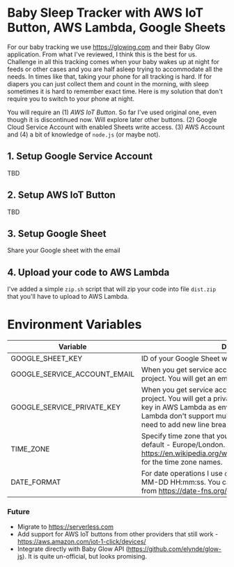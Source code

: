 # Baby Sleep Tracker with AWS IoT Button, AWS Lambda, Google Sheets

For our baby tracking we use https://glowing.com and their Baby Glow application. From what
I've reviewed, I think this is the best for us. Challenge in all this tracking comes when your
baby wakes up at night for feeds or other cases and you are half asleep trying to accommodate all the needs.
In times like that, taking your phone for all tracking is hard. If for diapers you can just collect them
and count in the morning, with sleep sometimes it is hard to remember exact time. Here is my solution that don't
require you to switch to your phone at night. 

You will require an (1) *AWS IoT Button*. So far I've used original one, even though it is discontinued now.
Will explore later other buttons. (2) Google Cloud Service Account with enabled Sheets write access.
(3) AWS Account and (4) a bit of knowledge of `node.js` (or maybe not). 


## 1. Setup Google Service Account

TBD

## 2. Setup AWS IoT Button

TBD

## 3. Setup Google Sheet

Share your Google sheet with the email 

## 4. Upload your code to AWS Lambda

I've added a simple `zip.sh` script that will zip your code into file `dist.zip` that you'll have to upload to AWS Lambda. 

# Environment Variables

| Variable                     | Description                                                                                                                                                                                                                                                                                                                                                             |
|------------------------------|-------------------------------------------------------------------------------------------------------------------------------------------------------------------------------------------------------------------------------------------------------------------------------------------------------------------------------------------------------------------------|
| GOOGLE_SHEET_KEY             | ID of your Google Sheet where you want to store records                                                                                                                                                                                                                                                                                                                 |
| GOOGLE_SERVICE_ACCOUNT_EMAIL | When you get service account from Google Cloud for a project. You will get an email.                                                                                                                                                                                                                                                                                    |
| GOOGLE_SERVICE_PRIVATE_KEY   | When you get service account from Google Cloud for a project. You will get a private key. Note! As we'll pass this key in AWS Lambda as environment variable and AWS Lambda don't support multi line environment variables, we need to add new line breaks later. I've chose to add `|||` (three pipes) instead of new lines in private key, to replace it in the code. |
| TIME_ZONE                    | Specify time zone that you will use in your Google Doc. By default - Europe/London. Refer to https://en.wikipedia.org/wiki/List_of_tz_database_time_zones for the time zone names.                                                                                                                                                                                      |
| DATE_FORMAT                  | For date operations I use `date-fns`. Default format - YYYY-MM-DD HH:mm:ss. You can specify any supported format from https://date-fns.org/v2.12.0/docs/format                                                                                                                                                                                                          |

### Future

* Migrate to https://serverless.com
* Add support for AWS IoT buttons from other providers that still work - https://aws.amazon.com/iot-1-click/devices/
* Integrate directly with Baby Glow API (https://github.com/elynde/glow-js). It is quite un-official, but looks promising.